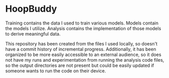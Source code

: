 # HoopBuddy

Training contains the data I used to train various models.
Models contain the models I utilize.
Analysis contains the implementation of those models to derive meaningful data.

This repository has been created from the files I used locally, so doesn't have a commit history of incremental progress. Additionally, it has been organized to be more easily accessible to an external audience, so it does not have my runs and experimentation from running the analysis code files, so the output directories are not present but could be easily updated if someone wants to run the code on their device. 

